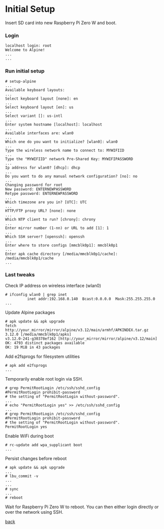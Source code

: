 # Initial Setup

Insert SD card into new Raspberry Pi Zero W and boot.

### Login

```
localhost login: root
Welcome to Alpine!
...
...
```

### Run initial setup

```
# setup-alpine
...
Available keyboard layouts:
...
Select keyboard layout [none]: en
...
Select keyboard layout [en]: us
...
Select variant []: us-intl
...
Enter system hostname [localhost]: localhost
...
Available interfaces are: wlan0
...
Which one do you want to initialize? [wlan0]: wlan0
...
Type the wireless network name to connect to: MYWIFIID
...
Type the "MYWIFIID" network Pre-Shared Key: MYWIFIPASSWORD
...
Ip address for wlan0? [dhcp]: dhcp
...
Do you want to do any manual network configuration? [no]: no
...
Changing password for root
New password: ENTERNEWPASSWORD
Retype password: ENTERNEWPASSWORD
...
Which timezone are you in? [UTC]: UTC
...
HTTP/FTP proxy URL? [none]: none
...
Which NTP client to run? [chrony]: chrony
...
Enter mirror number (1-nn) or URL to add [1]: 1
...
Which SSH server? [openssh]: openssh
...
Enter where to store configs [mmcblk0p1]: mmcblk0p1
...
Enter apk cache directory [/media/mmcblk0p1/cache]: /media/mmcblk0p1/cache
...
```

### Last tweaks

Check IP address on wireless interface (wlan0)

```
# ifconfig wlan0 | grep inet
          inet addr:192.168.0.140  Bcast:0.0.0.0  Mask:255.255.255.0
...
```

Update Alpine packages

``` 
# apk update && apk upgrade
fetch http://your_mirror/mirror/alpine/v3.12/main/armhf/APKINDEX.tar.gz
3.12.0 [/media/mmcblk0p1/apks]
v3.12.0-241-g30378ef162 [http://your_mirror/mirror/alpine/v3.12/main]
OK: 4793 distinct packages available
OK: 19 MiB in 43 packages
```

Add e2fsprogs for filesystem utilities

```
# apk add e2fsprogs
...
```

Temporarily enable root login via SSH.

```
# grep PermitRootLogin /etc/ssh/sshd_config
#PermitRootLogin prohibit-password
# the setting of "PermitRootLogin without-password".
...
# echo "PermitRootLogin yes" >> /etc/ssh/sshd_config
...
# grep PermitRootLogin /etc/ssh/sshd_config
#PermitRootLogin prohibit-password
# the setting of "PermitRootLogin without-password".
PermitRootLogin yes
```

Enable WiFi during boot

```
# rc-update add wpa_supplicant boot
...
```

Persist changes before reboot

```
# apk update && apk upgrade
...
# lbu_commit -v
...
...
# sync
...
# reboot
```

Wait for Raspberry Pi Zero W to reboot.  You can then either login directly or over the network using SSH.


[back](https://github.com/lehmanjo/doc-alpine-linux-raspberry-pi-zero-w)
